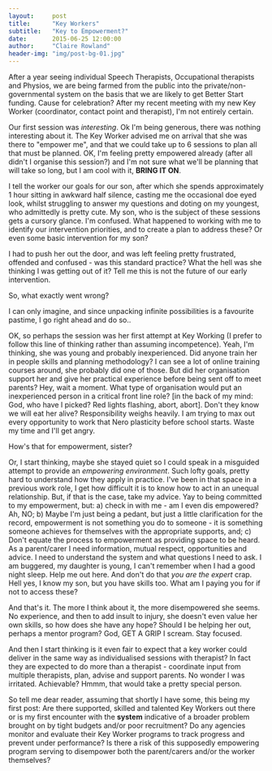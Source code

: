 ```yaml
---
layout:     post
title:      "Key Workers"
subtitle:   "Key to Empowerment?"
date:       2015-06-25 12:00:00
author:     "Claire Rowland"
header-img: "img/post-bg-01.jpg"
---
```


After a year seeing individual Speech Therapists, Occupational therapists and Physios, we are being farmed from the public into the private/non-governmental system on the basis that we are likely to get Better Start funding. Cause for celebration? After my recent meeting with my new Key Worker (coordinator, contact point and therapist), I'm not entirely certain. 

Our first session was *interesting*. Ok I'm being generous, there was nothing interesting about it. The Key Worker advised me on arrival that she was there to "empower me", and that we could take up to 6 sessions to plan all that must be planned. OK, I'm feeling pretty empowered already (after all didn't I organise this session?) and I'm not sure what we'll be planning that will take so long, but I am cool with it, **BRING IT ON**. 

I tell the worker our goals for our son, after which she spends approximately 1 hour sitting in awkward half silence, casting me the occasional doe eyed look, whilst struggling to answer my questions and doting on my youngest, who admittedly is pretty cute. My son, who is the subject of these sessions gets a cursory glance. I'm confused. What happened to working with me to identify our intervention priorities, and to create a plan to address these? Or even some basic intervention for my son?

I had to push her out the door, and was left feeling pretty frustrated, offended and confused - was this standard practice? What the hell was she thinking I was getting out of it? Tell me this is not the future of our early intervention.

So, what exactly went wrong?

I can only imagine, and since unpacking infinite possibilities is a favourite pastime, I go right ahead and do so..

OK, so perhaps the session was her first attempt at Key Working (I prefer to follow this line of thinking rather than assuming incompetence). Yeah, I'm thinking, she was young and probably inexperienced. Did anyone train her in people skills and planning methodology?  I can see a lot of online training courses around, she probably did one of those. But did her organisation support her and give her practical experience before being sent off to meet parents?  Hey, wait a moment. What type of organisation would put an inexperienced person in a critical front line role? [in the back of my mind: God, who have I picked? Red lights flashing, abort, abort]. Don't they know we will eat her alive? Responsibility weighs heavily. I am trying to max out every opportunity to work that Nero plasticity before school starts. Waste my time and I'll get angry. 

How's that for empowerment, sister? 

Or, I start thinking, maybe she stayed quiet so I could speak in a misguided attempt to provide an *empowering environment*. Such lofty goals, pretty hard to understand how they apply in practice. I've been in that space in a previous work role, I get how difficult it is to know how to act in an unequal relationship. But, if that is the case, take my advice. Yay to being committed to my empowerment, but: a) check in with me - am I even dis empowered? Ah, NO; b) Maybe I'm just being a pedant, but just a little clarification for the record, empowerment is not something you do to someone - it is something someone achieves for themselves with the appropriate supports, and; c) Don't equate the process to empowerment as providing space to be heard. As a parent/carer I need information, mutual respect, opportunities and advice. I need to understand the system and what questions I need to ask. I am buggered, my daughter is young, I can't remember when I had a good night sleep.  Help me out here. And don't do that *you are the expert* crap. Hell yes, I know my son, but you have skills too. What am I paying you for if not to access these? 

And that's it. The more I think about it, the more disempowered she seems. No experience, and then to add insult to injury, she doesn't even value her own skills, so how does she have any hope? Should I be helping her out, perhaps a mentor program? God, GET A GRIP I scream. Stay focused. 

And then I start thinking is it even fair to expect that a key worker could deliver in the same way as individualised sessions with therapist? In fact they are expected to do more than a therapist - coordinate input from multiple therapists, plan, advise and support parents. No wonder I was irritated. Achievable? Hmmm, that would take a pretty special person. 

So tell me dear reader, assuming that shortly I have some, this being my first post: Are there supported, skilled and talented Key Workers out there or is my first encounter with the **system** indicative of a broader problem brought on by tight budgets and/or poor recruitment? Do any agencies monitor and evaluate their Key Worker programs to track progress and prevent under performance? Is there a risk of this supposedly empowering program serving to disempower both the parent/carers and/or the worker themselves? 

